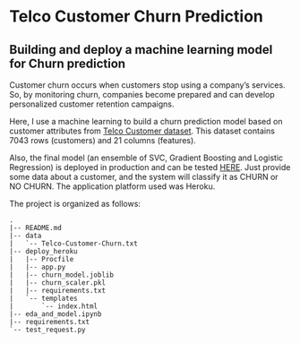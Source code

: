 # Telco Customer Churn Prediction
## Building and deploy a machine learning model for Churn prediction

Customer churn occurs when customers stop using a company’s services. So, by monitoring churn, companies become prepared and can develop personalized customer retention campaigns.

Here, I use a machine learning to build a churn prediction model based on customer attributes from <a href="https://www.kaggle.com/blastchar/telco-customer-churn" target="_blank">Telco Customer dataset</a>. This dataset contains 7043 rows (customers) and 21 columns (features).

Also, the final model (an ensemble of SVC, Gradient Boosting and Logistic Regression) is deployed in production and can be tested <a href="https://telco-churn-app.herokuapp.com/" target="_blank">HERE<a/>. Just provide some data about a customer, and the system will classify it as CHURN or NO CHURN.
The application platform used was Heroku.

The project is organized as follows:

```
.
|-- README.md
|-- data
|   `-- Telco-Customer-Churn.txt
|-- deploy_heroku
|   |-- Procfile
|   |-- app.py
|   |-- churn_model.joblib
|   |-- churn_scaler.pkl
|   |-- requirements.txt
|   `-- templates
|       `-- index.html
|-- eda_and_model.ipynb
|-- requirements.txt
`-- test_request.py
```
